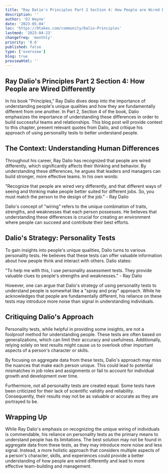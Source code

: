 ```yaml
---
title: "Ray Dalio's Principles Part 2 Section 4: How People are Wired Differently"
description: ''
author: 'DJ Wayne'
date: '2023-05-04'
loc: 'https://9takes.com/community/Dalio-Principles'
lastmod: '2023-04-23'
changefreq: 'monthly'
priority: '0.6'
published: false
type: ['overview']
blog: true
previewHtml: ''
---
```


<!-- https://www.youtube.com/watch?v=RFCkvmtYD40 -->

<!-- Prompt
Create a blog article about ray dalio's book principles part 2 section 4 about how people are wired very differently. The post should give context to this chapter and talk about how Ray notices that people are fundamentally different. Put a few relevant quotes in the blog and make it in markdown.
I want you to critique his thinking in that he knows people are different but his solution is to look at a bunch of personality tests to glean insights into people. Mention how this strategy is kinda like spray and pray where he understands there is a problem and is searching for a solution. But the best solution may not be found in aggregate. This may just be introducing more noise and less signal.
-->

## Ray Dalio's Principles Part 2 Section 4: How People are Wired Differently

In his book "Principles," Ray Dalio dives deep into the importance of understanding people's unique qualities and how they are fundamentally different from one another. In Part 2, Section 4 of the book, Dalio emphasizes the importance of understanding these differences in order to build successful teams and relationships. This blog post will provide context to this chapter, present relevant quotes from Dalio, and critique his approach of using personality tests to better understand people.

## The Context: Understanding Human Differences

Throughout his career, Ray Dalio has recognized that people are wired differently, which significantly affects their thinking and behavior. By understanding these differences, he argues that leaders and managers can build stronger, more effective teams. In his own words:

"Recognize that people are wired very differently, and that different ways of seeing and thinking make people better suited for different jobs. So, you must match the person to the design of the job." - Ray Dalio

Dalio's concept of "wiring" refers to the unique combination of traits, strengths, and weaknesses that each person possesses. He believes that understanding these differences is crucial for creating an environment where people can succeed and contribute their best efforts.

## Dalio's Strategy: Personality Tests

To gain insights into people's unique qualities, Dalio turns to various personality tests. He believes that these tests can offer valuable information about how people think and interact with others. Dalio states:

"To help me with this, I use personality assessment tests. They provide valuable clues to people's strengths and weaknesses." - Ray Dalio

However, one can argue that Dalio's strategy of using personality tests to understand people is somewhat like a "spray and pray" approach. While he acknowledges that people are fundamentally different, his reliance on these tests may introduce more noise than signal in understanding individuals.

## Critiquing Dalio's Approach

Personality tests, while helpful in providing some insights, are not a foolproof method for understanding people. These tests are often based on generalizations, which can limit their accuracy and usefulness. Additionally, relying solely on test results might cause us to overlook other important aspects of a person's character or skills.

By focusing on aggregate data from these tests, Dalio's approach may miss the nuances that make each person unique. This could lead to potential mismatches in job roles and assignments or fail to account for individual growth and development over time.

Furthermore, not all personality tests are created equal. Some tests have been criticized for their lack of scientific validity and reliability. Consequently, their results may not be as valuable or accurate as they are portrayed to be.

## Wrapping Up

While Ray Dalio's emphasis on recognizing the unique wiring of individuals is commendable, his reliance on personality tests as the primary means to understand people has its limitations. The best solution may not be found in aggregate data from these tests, as they may introduce more noise and less signal. Instead, a more holistic approach that considers multiple aspects of a person's character, skills, and experiences could provide a better understanding of how people are wired differently and lead to more effective team-building and management.
